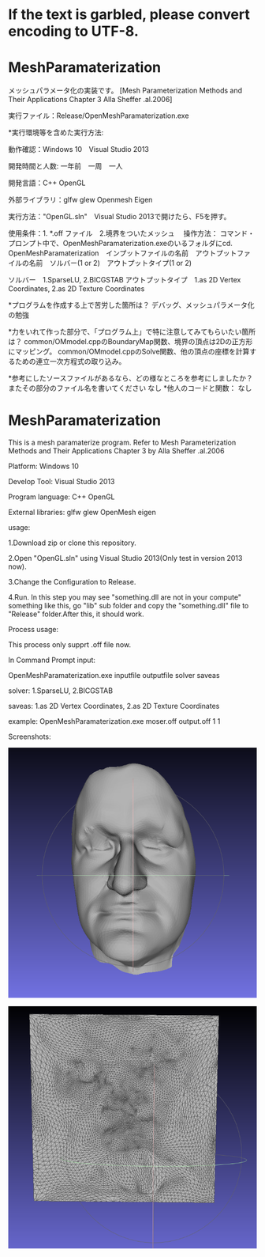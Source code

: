 # If the text is garbled, please convert encoding to UTF-8.
# MeshParamaterization
メッシュパラメータ化の実装です。
[Mesh Parameterization Methods and Their Applications Chapter 3 Alla Sheffer .al.2006]

実行ファイル：Release/OpenMeshParamaterization.exe

*実行環境等を含めた実行方法:

動作確認：Windows 10　Visual Studio 2013

開発時間と人数:  一年前　一周　一人

開発言語：C++ OpenGL

外部ライブラリ：glfw glew Openmesh Eigen

実行方法："OpenGL.sln"　Visual Studio 2013で開けたら、F5を押す。

使用条件：1. *.off ファイル　2.境界をついたメッシュ　
操作方法：
コマンド・プロンプト中で、OpenMeshParamaterization.exeのいるフォルダにcd.
OpenMeshParamaterization　インプットファイルの名前　アウトプットファイルの名前　ソルバー(1 or 2)　アウトプットタイプ(1 or 2)

ソルバー　1.SparseLU, 2.BICGSTAB
アウトプットタイプ　1.as 2D Vertex Coordinates, 2.as 2D Texture Coordinates

*プログラムを作成する上で苦労した箇所は？
デバッグ、メッシュパラメータ化の勉強

*力をいれて作った部分で、「プログラム上」で特に注意してみてもらいたい箇所は？
common/OMmodel.cppのBoundaryMap関数、境界の頂点は2Dの正方形にマッピング。
common/OMmodel.cppのSolve関数、他の頂点の座標を計算するための連立一次方程式の取り込み。

*参考にしたソースファイルがあるなら、どの様なところを参考にしましたか？またその部分のファイル名を書いてください
なし
*他人のコードと関数：
なし



# MeshParamaterization
This is a mesh paramaterize program.
Refer to Mesh Parameterization Methods and Their Applications Chapter 3
by Alla Sheffer .al.2006

Platform:           Windows 10

Develop Tool:       Visual Studio 2013

Program language:   C++  OpenGL

External libraries: glfw glew OpenMesh eigen

usage:

1.Download zip or clone this repository.

2.Open "OpenGL.sln" using Visual Studio 2013(Only test in version 2013 now).

3.Change the Configuration to Release.

4.Run.
In this step you may see "something.dll are not in your compute" something like this,
go "lib" sub folder and copy the "something.dll" file to "Release" folder.After this,
it should work.

Process usage:

This process only supprt .off file now.

In Command Prompt input:

OpenMeshParamaterization.exe inputfile outputfile solver saveas

solver: 1.SparseLU, 2.BICGSTAB

saveas: 1.as 2D Vertex Coordinates, 2.as 2D Texture Coordinates

example: OpenMeshParamaterization.exe moser.off output.off 1 1

Screenshots:

![image](https://github.com/duoshengyu/MeshParamaterization/blob/master/screenshots/1.PNG)

![image](https://github.com/duoshengyu/MeshParamaterization/blob/master/screenshots/2.PNG)
